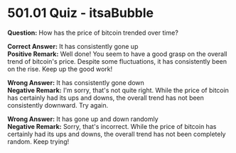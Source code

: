 # 501.01 Quiz - itsaBubble

**Question:** How has the price of bitcoin trended over time?

**Correct Answer:** It has consistently gone up\
**Positive Remark:** Well done! You seem to have a good grasp on the overall trend of bitcoin's price. Despite some fluctuations, it has consistently been on the rise. Keep up the good work!

**Wrong Answer:** It has consistently gone down\
**Negative Remark:** I'm sorry, that's not quite right. While the price of bitcoin has certainly had its ups and downs, the overall trend has not been consistently downward. Try again.

**Wrong Answer:** It has gone up and down randomly\
**Negative Remark:** Sorry, that's incorrect. While the price of bitcoin has certainly had its ups and downs, the overall trend has not been completely random. Keep trying!
